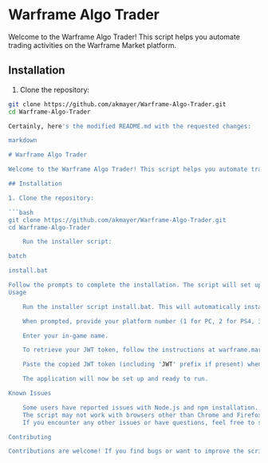 # Warframe Algo Trader

Welcome to the Warframe Algo Trader! This script helps you automate trading activities on the Warframe Market platform.

## Installation

1. Clone the repository:

```bash
git clone https://github.com/akmayer/Warframe-Algo-Trader.git
cd Warframe-Algo-Trader

Certainly, here's the modified README.md with the requested changes:

markdown

# Warframe Algo Trader

Welcome to the Warframe Algo Trader! This script helps you automate trading activities on the Warframe Market platform.

## Installation

1. Clone the repository:

```bash
git clone https://github.com/akmayer/Warframe-Algo-Trader.git
cd Warframe-Algo-Trader

    Run the installer script:

batch

install.bat

Follow the prompts to complete the installation. The script will set up everything you need.
Usage

    Run the installer script install.bat. This will automatically install all the necessary dependencies and set up the application.

    When prompted, provide your platform number (1 for PC, 2 for PS4, 3 for Xbox, 4 for Switch).

    Enter your in-game name.

    To retrieve your JWT token, follow the instructions at warframe.market-api-example. Make sure to copy the token as instructed.

    Paste the copied JWT token (including 'JWT' prefix if present) when prompted.

    The application will now be set up and ready to run.

Known Issues

    Some users have reported issues with Node.js and npm installation. If you encounter problems, please try installing them manually and re-run the script.
    The script may not work with browsers other than Chrome and Firefox.
    If you encounter any other issues or have questions, feel free to submit an issue on GitHub.

Contributing

Contributions are welcome! If you find bugs or want to improve the script, please submit a pull request.
